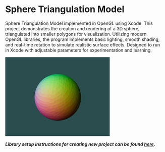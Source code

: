 # Sphere Triangulation Model
Sphere Triangulation Model implemented in OpenGL using Xcode.
This project demonstrates the creation and rendering of a 3D sphere, triangulated into smaller polygons for visualization. Utilizing modern OpenGL libraries, the program implements basic lighting, smooth shading, and real-time rotation to simulate realistic surface effects. Designed to run in Xcode with adjustable parameters for experimentation and learning.


![Sphere Model](./pictures/sphere.gif)

***Library setup instructions for creating new project can be found [here](https://github.com/ESBehtev/FlatShapeModel).***
